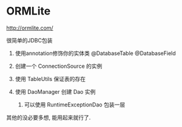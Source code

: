 # ORMLite #
http://ormlite.com/

很简单的JDBC包装

1. 使用annotation修饰你的实体类
@DatabaseTable
@DatabaseField

2. 创建一个 ConnectionSource 的实例

3. 使用 TableUtils 保证表的存在

4. 使用 DaoManager 创建 Dao 实例
	1. 可以使用 RuntimeExceptionDao 包装一层

其他的没必要多想, 能用起来就行了.
